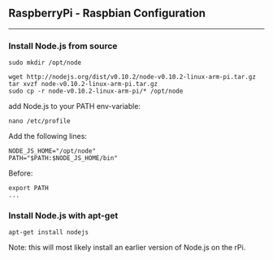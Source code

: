 ## RaspberryPi - Raspbian Configuration
---

### Install Node.js from source

```
sudo mkdir /opt/node
```

```
wget http://nodejs.org/dist/v0.10.2/node-v0.10.2-linux-arm-pi.tar.gz
tar xvzf node-v0.10.2-linux-arm-pi.tar.gz
sudo cp -r node-v0.10.2-linux-arm-pi/* /opt/node
```

add Node.js to your PATH env-variable:

```
nano /etc/profile
```

Add the following lines:

```
NODE_JS_HOME="/opt/node"
PATH="$PATH:$NODE_JS_HOME/bin"
```
Before:
```
export PATH
...
```

### Install Node.js with apt-get

```
apt-get install nodejs
```

Note: this will most likely install an earlier version of Node.js on the rPi.














